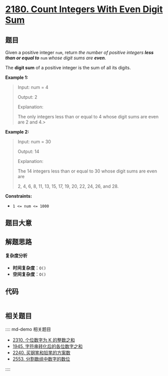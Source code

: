 # [2180. Count Integers With Even Digit Sum](https://leetcode.com/problems/count-integers-with-even-digit-sum/)

## 题目

Given a positive integer `num`, return _the number of positive integers **less
than or equal to**_ `num` _whose digit sums are **even**_.

The **digit sum** of a positive integer is the sum of all its digits.

**Example 1:**

> Input: num = 4
>
> Output: 2
>
> Explanation:
>
> The only integers less than or equal to 4 whose digit sums are even are 2 and 4.>

**Example 2:**

> Input: num = 30
>
> Output: 14
>
> Explanation:
>
> The 14 integers less than or equal to 30 whose digit sums are even are
>
> 2, 4, 6, 8, 11, 13, 15, 17, 19, 20, 22, 24, 26, and 28.

**Constraints:**

- `1 <= num <= 1000`

## 题目大意

## 解题思路

#### 复杂度分析

- **时间复杂度**：`O()`
- **空间复杂度**：`O()`

## 代码

```javascript

```

## 相关题目

:::: md-demo 相关题目

- [2310. 个位数字为 K 的整数之和](https://leetcode.com/problems/sum-of-numbers-with-units-digit-k)
- [1945. 字符串转化后的各位数字之和](https://leetcode.com/problems/sum-of-digits-of-string-after-convert)
- [2240. 买钢笔和铅笔的方案数](https://leetcode.com/problems/number-of-ways-to-buy-pens-and-pencils)
- [2553. 分割数组中数字的数位](https://leetcode.com/problems/separate-the-digits-in-an-array)

::::
